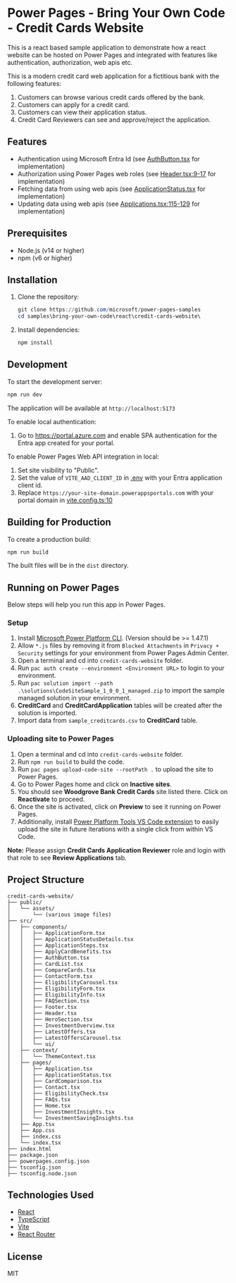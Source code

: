 # Power Pages - Bring Your Own Code - Credit Cards Website

This is a react based sample application to demonstrate how a react website can be hosted on Power Pages and integrated with features like authentication, authorization, web apis etc.

This is a modern credit card web application for a fictitious bank with the following features:

1. Customers can browse various credit cards offered by the bank.
1. Customers can apply for a credit card.
1. Customers can view their application status.
1. Credit Card Reviewers can see and approve/reject the application.

## Features

- Authentication using Microsoft Entra Id (see [AuthButton.tsx](src/components/AuthButton.tsx) for implementation)
- Authorization using Power Pages web roles (see [Header.tsx:9-17](src/components/Header.tsx#L9-L17) for implementation)
- Fetching data from using web apis (see [ApplicationStatus.tsx](src/pages/ApplicationStatus.tsx#L54-L64) for implementation)
- Updating data using web apis (see [Applications.tsx:115-129](src/pages/Applications.tsx#L115-L129) for implementation)

## Prerequisites

- Node.js (v14 or higher)
- npm (v6 or higher)

## Installation

1. Clone the repository:

    ```powershell
    git clone https://github.com/microsoft/power-pages-samples
    cd samples\bring-your-own-code\react\credit-cards-website\
    ```

1. Install dependencies:

    ```powershell
    npm install
    ```

## Development

To start the development server:

```powershell
npm run dev
```

The application will be available at `http://localhost:5173`

To enable local authentication:

1. Go to <https://portal.azure.com> and enable SPA authentication for the Entra app created for your portal.

To enable Power Pages Web API integration in local:

1. Set site visibility to "Public".
1. Set the value of `VITE_AAD_CLIENT_ID` in [.env](.env) with your Entra application client id.
1. Replace `https://your-site-domain.powerappsportals.com` with your portal domain in [vite.config.ts:10](vite.config.ts#L10)

## Building for Production

To create a production build:

```powershell
npm run build
```

The built files will be in the `dist` directory.

## Running on Power Pages

Below steps will help you run this app in Power Pages.

### Setup

1. Install [Microsoft Power Platform CLI](https://learn.microsoft.com/power-platform/developer/cli/introduction?tabs=windows#install-microsoft-power-platform-cli). (Version should be >= 1.47.1)
1. Allow `*.js` files by removing it from `Blocked Attachments` in `Privacy + Security` settings for your environment from Power Pages Admin Center.
1. Open a terminal and cd into `credit-cards-website` folder.
1. Run `pac auth create --environment <Environment URL>` to login to your environment.
1. Run `pac solution import --path .\solutions\CodeSiteSample_1_0_0_1_managed.zip` to import the sample managed solution in your environment.
1. **CreditCard** and **CreditCardApplication** tables will be created after the solution is imported.
1. Import data from `sample_creditcards.csv` to **CreditCard** table.

### Uploading site to Power Pages

1. Open a terminal and cd into `credit-cards-website` folder.
1. Run `npm run build` to build the code.
1. Run `pac pages upload-code-site --rootPath .` to upload the site to Power Pages.
1. Go to Power Pages home and click on **Inactive sites**.
1. You should see **Woodgrove Bank Credit Cards** site listed there. Click on **Reactivate** to proceed.
1. Once the site is activated, click on **Preview** to see it running on Power Pages.
1. Additionally, install [Power Platform Tools VS Code extension](https://aka.ms/power-platform-vscode) to easily upload the site in future iterations with a single click from within VS Code.

**Note:** Please assign **Credit Cards Application Reviewer** role and login with that role to see **Review Applications** tab.

## Project Structure

```text
credit-cards-website/
├── public/
│   └── assets/
│       └── (various image files)
├── src/
│   ├── components/
│   │   ├── ApplicationForm.tsx
│   │   ├── ApplicationStatusDetails.tsx
│   │   ├── ApplicationSteps.tsx
│   │   ├── ApplyCardBenefits.tsx
│   │   ├── AuthButton.tsx
│   │   ├── CardList.tsx
│   │   ├── CompareCards.tsx
│   │   ├── ContactForm.tsx
│   │   ├── EligibilityCarousel.tsx
│   │   ├── EligibilityForm.tsx
│   │   ├── EligibilityInfo.tsx
│   │   ├── FAQSection.tsx
│   │   ├── Footer.tsx
│   │   ├── Header.tsx
│   │   ├── HeroSection.tsx
│   │   ├── InvestmentOverview.tsx
│   │   ├── LatestOffers.tsx
│   │   ├── LatestOffersCarousel.tsx
│   │   └── ui/
│   ├── context/
│   │   └── ThemeContext.tsx
│   ├── pages/
│   │   ├── Application.tsx
│   │   ├── ApplicationStatus.tsx
│   │   ├── CardComparison.tsx
│   │   ├── Contact.tsx
│   │   ├── EligibilityCheck.tsx
│   │   ├── FAQs.tsx
│   │   ├── Home.tsx
│   │   ├── InvestmentInsights.tsx
│   │   └── InvestmentSavingInsights.tsx
│   ├── App.tsx
│   ├── App.css
│   ├── index.css
│   └── index.tsx
├── index.html
├── package.json
├── powerpages.config.json
├── tsconfig.json
├── tsconfig.node.json
```

## Technologies Used

- [React](https://react.dev/)
- [TypeScript](https://www.typescriptlang.org/)
- [Vite](https://vite.dev/guide/)
- [React Router](https://reactrouter.com/)

## License

MIT
